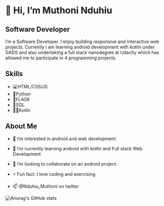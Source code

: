 # **👋 Hi, I’m Muthoni Nduhiu**

## Software Developer

I’m a Software Developer. I enjoy building responsive and interactive web projects. Currently i am learning android development with kotlin under GADS and also undertaking a full stack nanodegree at Udacity which has allowed me to participate in 4 programming projects.

## Skills
- 💻HTML/CSS/JS
- 🐍Python
- 🔰FLASK
- 📶SQL
- 👩‍💻Kotlin


## About Me
- 👀 I’m interested in android and web development.
- 🌱 I’m currently learning android with kotlin and Full stack Web Development
- 👯 I’m looking to collaborate on an android project.
- ⚡ Fun fact: I love coding and exercising

- 📫 @Nduhiu_Muthoni on twitter

![Anurag's GitHub stats](https://github-readme-stats.vercel.app/api?username=muthoninduhiu&show_icons=true&theme=gruvbox)

<!---
muthoninduhiu/muthoninduhiu is a ✨ special ✨ repository because its `README.md` (this file) appears on your GitHub profile.
You can click the Preview link to take a look at your changes.
--->

